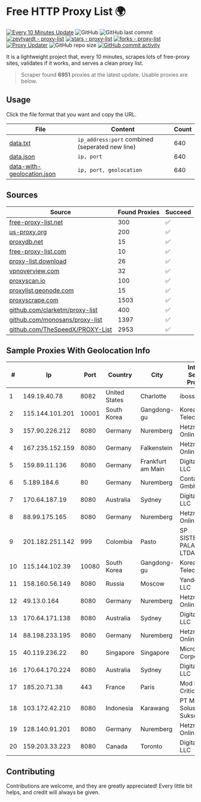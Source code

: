 
# Free HTTP Proxy List 🌍

[![Every 10 Minutes Update](https://github.com/mertguvencli/http-proxy-list/actions/workflows/main.yml/badge.svg?branch=main)](https://github.com/mertguvencli/http-proxy-list/actions/workflows/main.yml)
![GitHub](https://img.shields.io/github/license/mertguvencli/http-proxy-list)
![GitHub last commit](https://img.shields.io/github/last-commit/mertguvencli/http-proxy-list)
[![zevtyardt - proxy-list](https://img.shields.io/static/v1?label=zevtyardt&message=proxy-list&color=blue&logo=github)](https://github.com/zevtyardt/proxy-list "Go to GitHub repo")
[![stars - proxy-list](https://img.shields.io/github/stars/zevtyardt/proxy-list?style=social)](https://github.com/zevtyardt/proxy-list)
[![forks - proxy-list](https://img.shields.io/github/forks/zevtyardt/proxy-list?style=social)](https://github.com/zevtyardt/proxy-list)
[![Proxy Updater](https://github.com/zevtyardt/proxy-list/workflows/Proxy%20Updater/badge.svg)](https://github.com/zevtyardt/proxy-list/actions?query=workflow:"Proxy+Updater")
![GitHub repo size](https://img.shields.io/github/repo-size/zevtyardt/proxy-list)
[![GitHub commit activity](https://img.shields.io/github/commit-activity/m/zevtyardt/proxy-list?logo=commits)](https://github.com/zevtyardt/proxy-list/commits/main)

It is a lightweight project that, every 10 minutes, scrapes lots of free-proxy sites, validates if it works, and serves a clean proxy list.

> Scraper found **6951** proxies at the latest update. Usable proxies are below.

## Usage

Click the file format that you want and copy the URL.

|File|Content|Count|
|----|-------|-----|
|[data.txt](https://raw.githubusercontent.com/mertguvencli/http-proxy-list/main/proxy-list/data.txt)|`ip_address:port` combined (seperated new line)|640|
|[data.json](https://raw.githubusercontent.com/mertguvencli/http-proxy-list/main/proxy-list/data.json)|`ip, port`|640|
|[data-with-geolocation.json](https://raw.githubusercontent.com/mertguvencli/http-proxy-list/main/proxy-list/data-with-geolocation.json)|`ip, port, geolocation`|640|

## Sources

|Source|Found Proxies|Succeed|
|------|-------------|-------|
|[free-proxy-list.net](https://free-proxy-list.net)|300|✅|
|[us-proxy.org](https://www.us-proxy.org)|200|✅|
|[proxydb.net](http://proxydb.net)|15|✅|
|[free-proxy-list.com](https://free-proxy-list.com/?page=&port=&type%5B%5D=http&type%5B%5D=https&up_time=0&search=Search)|10|✅|
|[proxy-list.download](https://www.proxy-list.download/HTTP)|26|✅|
|[vpnoverview.com](https://vpnoverview.com/privacy/anonymous-browsing/free-proxy-servers)|32|✅|
|[proxyscan.io](https://www.proxyscan.io)|100|✅|
|[proxylist.geonode.com](https://proxylist.geonode.com/api/proxy-list?limit=300&page=1&sort_by=lastChecked&sort_type=desc&protocols=http,https)|15|✅|
|[proxyscrape.com](https://api.proxyscrape.com/v2/?request=displayproxies&protocol=http&timeout=10000&country=all&ssl=all&anonymity=all)|1503|✅|
|[github.com/clarketm/proxy-list](https://raw.githubusercontent.com/clarketm/proxy-list/master/proxy-list-raw.txt)|400|✅|
|[github.com/monosans/proxy-list](https://raw.githubusercontent.com/monosans/proxy-list/main/proxies/http.txt)|1397|✅|
|[github.com/TheSpeedX/PROXY-List](https://raw.githubusercontent.com/TheSpeedX/PROXY-List/master/http.txt)|2953|✅|


## Sample Proxies With Geolocation Info

|#|Ip|Port|Country|City|Internet Service Provider|
|-|--|----|-------|----|-------------------------|
|1|149.19.40.78|8082|United States|Charlotte|iboss, inc|
|2|115.144.101.201|10001|South Korea|Gangdong-gu|Korea Telecom|
|3|157.90.226.212|8080|Germany|Nuremberg|Hetzner Online GmbH|
|4|167.235.152.159|8080|Germany|Falkenstein|Hetzner Online GmbH|
|5|159.89.11.136|8080|Germany|Frankfurt am Main|DigitalOcean, LLC|
|6|5.189.184.6|80|Germany|Nuremberg|Contabo GmbH|
|7|170.64.187.19|8080|Australia|Sydney|DigitalOcean, LLC|
|8|88.99.175.165|8080|Germany|Nuremberg|Hetzner Online GmbH|
|9|201.182.251.142|999|Colombia|Pasto|SP SISTEMAS PALACIOS LTDA|
|10|115.144.102.39|10080|South Korea|Gangdong-gu|Korea Telecom|
|11|158.160.56.149|8080|Russia|Moscow|Yandex.Cloud LLC|
|12|49.13.0.164|8080|Germany|Nuremberg|Hetzner Online GmbH|
|13|170.64.171.138|8080|Australia|Sydney|DigitalOcean, LLC|
|14|88.198.233.195|8080|Germany|Nuremberg|Hetzner Online GmbH|
|15|40.119.236.22|80|Singapore|Singapore|Microsoft Corporation|
|16|170.64.170.224|8080|Australia|Sydney|DigitalOcean, LLC|
|17|185.20.71.38|443|France|Paris|Mod Mission Critical LLC|
|18|103.172.42.210|8080|Indonesia|Karawang|PT Media Solusi Sukses|
|19|128.140.91.201|8080|Germany|Nuremberg|Hetzner Online GmbH|
|20|159.203.33.223|8080|Canada|Toronto|DigitalOcean, LLC|



## Contributing

Contributions are welcome, and they are greatly appreciated! Every
little bit helps, and credit will always be given.

